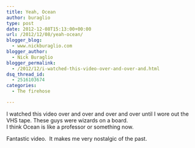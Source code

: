 ```yaml
---
title: Yeah, Ocean
author: buraglio
type: post
date: 2012-12-08T15:13:00+00:00
url: /2012/12/08/yeah-ocean/
blogger_blog:
  - www.nickburaglio.com
blogger_author:
  - Nick Buraglio
blogger_permalink:
  - /2012/12/i-watched-this-video-over-and-over-and.html
dsq_thread_id:
  - 2516103674
categories:
  - The firehose

---
```

I watched this video over and over and over and over until I wore out the VHS tape. These guys were wizards on a board.   
I think Ocean is like a professor or something now. 

Fantastic video.  It makes me very nostalgic of the past.